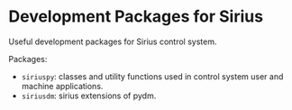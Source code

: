 # Development Packages for Sirius

Useful development packages for  Sirius control system.

Packages:

* <code>siriuspy</code>: classes and utility functions used in control system user and machine applications.
* <code>siriusdm</code>: sirius extensions of pydm.
